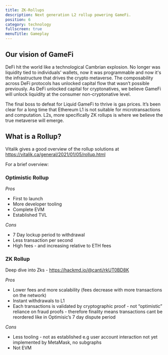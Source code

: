 ```yaml
---
title: ZK-Rollups
description: Next generation L2 rollup powering GameFi.
position: 6
category: technology
fullscreen: true
menuTitle: Gameplay
---
```


## Our vision of GameFi

DeFi hit the world like a technological Cambrian explosion. No longer was liquidity tied to individuals' wallets, now it was programmable and now it's the infrastructure that drives the crypto metaverse. The composability across DeFi protocols has unlocked capital flow that wasn’t possible previously. As DeFi unlocked capital for cryptonatives, we believe GameFi will unlock liquidity at the consumer non-cryptonative level. 

The final boss to defeat for Liquid GameFi to thrive is gas prices. It’s been clear for a long time that Ethereum L1 is not suitable for microtransactions and computation. L2s, more specifically ZK rollups is where we believe the true metaverse will emerge. 


## What is a Rollup?
Vitalik gives a good overview of the rollup solutions at https://vitalik.ca/general/2021/01/05/rollup.html

For a brief overview:
### Optimistic Rollup
*Pros*
- First to launch
- More developer tooling
- Complete EVM
- Established TVL

*Cons*
- 7 Day lockup period to withdrawal
- Less transaction per second
- High fees - and increasing relative to ETH fees

### ZK Rollup
Deep dive into Zks - https://hackmd.io/@canti/rkUT0BD8K

*Pros*
- Lower fees and more scalability (fees decrease with more transactions on the network)
- Instant withdrawals to L1
- Each transactions is validated by cryptographic proof - not “optimistic” reliance on fraud proofs - therefore finality means transactions cant be reordered like in Optimisic’s 7 day dispute period


*Cons*
- Less tooling - not as established e.g user account interaction not yet implemented by MetaMask, no subgraphs
- Not EVM
